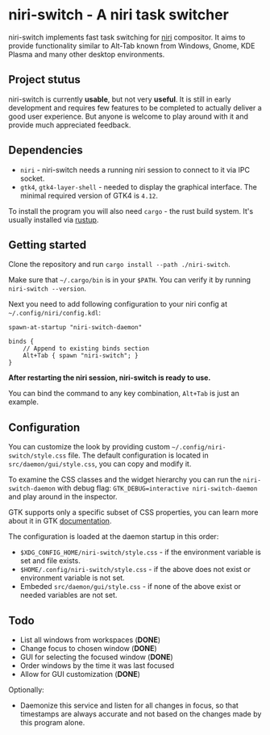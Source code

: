 # niri-switch - A niri task switcher

niri-switch implements fast task switching for [niri](https://github.com/YaLTeR/niri) compositor. It aims to provide functionality similar to Alt-Tab known from Windows, Gnome, KDE Plasma and many other desktop environments.

## Project stutus

niri-switch is currently **usable**, but not very **useful**. It is still in early development and requires few features to be completed to actually deliver a good user experience. But anyone is welcome to play around with it and provide much appreciated feedback.

## Dependencies

* `niri` - niri-switch needs a running niri session to connect to it via IPC socket.
* `gtk4`, `gtk4-layer-shell` - needed to display the graphical interface. The minimal required version of GTK4 is `4.12`.

To install the program you will also need `cargo` - the rust build system. It's usually installed via [rustup](https://www.rust-lang.org/tools/install).

## Getting started

Clone the repository and run `cargo install --path ./niri-switch`.

Make sure that `~/.cargo/bin` is in your `$PATH`. You can verify it by running `niri-switch --version`.

Next you need to add following configuration to your niri config at `~/.config/niri/config.kdl`:
```kdl
spawn-at-startup "niri-switch-daemon"

binds {
    // Append to existing binds section
    Alt+Tab { spawn "niri-switch"; }
}
```

**After restarting the niri session, niri-switch is ready to use.**

You can bind the command to any key combination, `Alt+Tab` is just an example.

## Configuration

You can customize the look by providing custom `~/.config/niri-switch/style.css` file. The default configuration is located in `src/daemon/gui/style.css`, you can copy and modify it.

To examine the CSS classes and the widget hierarchy you can run the `niri-switch-daemon` with debug flag: `GTK_DEBUG=interactive niri-switch-daemon` and play around in the inspector.

GTK supports only a specific subset of CSS properties, you can learn more about it in GTK [documentation](https://docs.gtk.org/gtk4/css-properties.html).

The configuration is loaded at the daemon startup in this order:

* `$XDG_CONFIG_HOME/niri-switch/style.css` - if the environment variable is set and file exists.
* `$HOME/.config/niri-switch/style.css` - if the above does not exist or environment variable is not set.
* Embeded `src/daemon/gui/style.css` - if none of the above exist or needed variables are not set.

## Todo

- List all windows from workspaces (**DONE**)
- Change focus to chosen window (**DONE**)
- GUI for selecting the focused window (**DONE**)
- Order windows by the time it was last focused
- Allow for GUI customization (**DONE**)

Optionally:
- Daemonize this service and listen for all changes in focus, so that timestamps are always accurate and not based on the changes made by this program alone.
